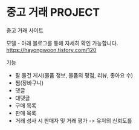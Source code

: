 # 중고 거래 PROJECT
중고 거래 사이트

모델 - 아래 블로그를 통해 자세히 확인 가능합니다.
https://hayongwoon.tistory.com/120

기능 
- 팔 물건 게시(물품 정보, 물품의 평점, 리뷰, 좋아요 수)
- 찜(장바구니)
- 댓글
- 대댓글
- 구매 목록
- 판매 목록
- 거래 성사 시 판매자 및 거래 평가 -> 유저의 신뢰도를 

